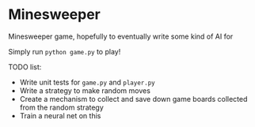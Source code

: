 # Minesweeper
Minesweeper game, hopefully to eventually write some kind of AI for

Simply run `python game.py` to play!

TODO list:
* Write unit tests for `game.py` and `player.py`
* Write a strategy to make random moves
* Create a mechanism to collect and save down game boards collected from the random strategy
* Train a neural net on this
